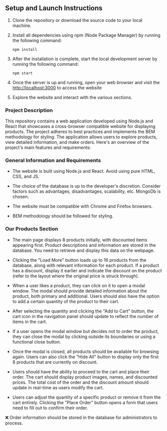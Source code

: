## Setup and Launch Instructions

1. Clone the repository or download the source code to your local machine.

2. Install all dependencies using npm (Node Package Manager) by running the following command:

   `npm install`

3. After the installation is complete, start the local development server by running the following
   command:

   `npm start`

4. Once the server is up and running, open your web browser and visit the
   [http://localhost:3000](http://localhost:3000) to access the website

5. Explore the website and interact with the various sections.

### Project Description

This repository contains a web application developed using Node.js and React that showcases a
cross-browser compatible website for displaying products. The project adheres to best practices and
implements the BEM methodology for styling. The application allows users to explore products, view
detailed information, and make orders. Here's an overview of the project's main features and
requirements:

### General Information and Requirements

- The website is built using Node.js and React. Avoid using pure HTML, CSS, and JS.

- The choice of the database is up to the developer's discretion. Consider factors such as
  advantages, disadvantages, scalability, etc. MongoDb is chosen.

- The website must be compatible with Chrome and Firefox browsers.

- BEM methodology should be followed for styling.

### Our Products Section

- The main page displays 8 products initially, with discounted items appearing first. Product
  descriptions and information are stored in the database. You need to retrieve and display this
  data on the webpage.

- Clicking the "Load More" button loads up to 16 products from the database, along with relevant
  information for each product. If a product has a discount, display it earlier and indicate the
  discount on the product (refer to the layout where the original price is struck through).

- When a user likes a product, they can click on it to open a modal window. The modal should provide
  detailed information about the product, both primary and additional. Users should also have the
  option to add a certain quantity of the product to their cart.

- After selecting the quantity and clicking the "Add to Cart" button, the cart icon in the
  navigation panel should update to reflect the number of items in the cart.

- If a user opens the modal window but decides not to order the product, they can close the modal by
  clicking outside its boundaries or using a functional close button.

- Once the modal is closed, all products should be available for browsing again. Users can also
  click the "Hide All" button to display only the first 8 products that are currently on discount.

- Users should have the ability to proceed to the cart and place their order. The cart should
  display product images, names, and discounted prices. The total cost of the order and the discount
  amount should update in real-time as users modify the cart.

- Users can adjust the quantity of a specific product or remove it from the cart entirely. Clicking
  the "Place Order" button opens a form that users need to fill out to confirm their order.

❌ Order information should be stored in the database for administrators to process.
